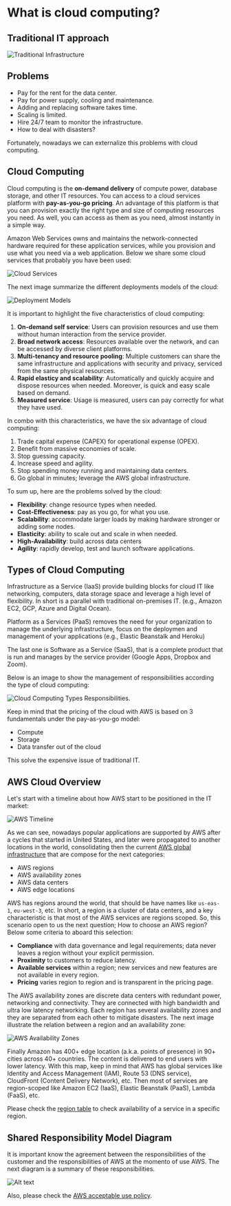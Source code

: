 What is cloud computing?
========================

Traditional IT approach
-----------------------

![Traditional Infrastructure](../assets/images/00D-cc-traditional-infra.png)

Problems
--------

- Pay for the rent for the data center.
- Pay for power supply, cooling and maintenance.
- Adding and replacing software takes time.
- Scaling is limited.
- Hire 24/7 team to monitor the infrastructure.
- How to deal with disasters?

Fortunately, nowadays we can externalize this problems with cloud computing.

Cloud Computing
---------------

Cloud computing is the **on-demand delivery** of compute power, database storage, and other IT resources. You can access to a cloud services platform with **pay-as-you-go pricing**. An advantage of this platform is that you can provision exactly the right type and size of computing resources you need. As well, you can access as them as you need, almost instantly in a simple way.

Amazon Web Services owns and maintains the network-connected hardware required for these application services, while you provision and use what you need via a web application. Below we share some cloud services that probably you have been used:

![Cloud Services](../assets/images/00E-cc-cloud-services.png)

The next image summarize the different deployments models of the cloud:

![Deployment Models](../assets/images/00F-cc-deployment-models.png)

It is important to highlight the five characteristics of cloud computing:

1. **On-demand self service**: Users can provision resources and use them without human interaction from the service provider.
2. **Broad network access**: Resources available over the network, and can be accessed by diverse client platforms.
3. **Multi-tenancy and resource pooling**: Multiple customers can share the same infrastructure and applications with security and privacy, serviced from the same physical resources.
4. **Rapid elasticy and scalability**: Automatically and quickly acquire and dispose resources when needed. Moreover, is quick and easy scale based on demand.
5. **Measured service**: Usage is measured, users can pay correctly for what they have used.

In combo with this characteristics, we have the six advantage of cloud computing:

1. Trade capital expense (CAPEX) for operational expense (OPEX).
2. Benefit from massive economies of scale.
3. Stop guessing capacity.
4. Increase speed and agility.
5. Stop spending money running and maintaining data centers.
6. Go global in minutes; leverage the AWS global infrastructure.

To sum up, here are the problems solved by the cloud:

- **Flexibility**: change resource types when needed.
- **Cost-Effectiveness**: pay as you go, for what you use.
- **Scalability**: accommodate larger loads by making hardware stronger or adding some nodes.
- **Elasticity**: ability to scale out and scale in when needed.
- **High-Availability**: build across data centers
- **Agility**: rapidly develop, test and launch software applications.

Types of Cloud Computing
------------------------

Infrastructure as a Service (IaaS) provide building blocks for cloud IT like networking, computers, data storage space and leverage a high level of flexibility. In short is a parallel with traditional on-premises IT. (e.g., Amazon EC2, GCP, Azure and Digital Ocean).

Platform as a Services (PaaS) removes the need for your organization to manage the underlying infrastructure, focus on the deploymen and management of your applications (e.g., Elastic Beanstalk and Heroku)

The last one is Software as a Service (SaaS), that is a complete product that is run and manages by the service provider (Google Apps, Dropbox and Zoom).

Below is an image to show the management of responsibilities according the type of cloud computing:

![Cloud Computing Types Responsibilities](../assets/images/00G-cc-types.png).

Keep in mind that the pricing of the cloud with AWS is based on 3 fundamentals under the pay-as-you-go model:

- Compute
- Storage
- Data transfer out of the cloud

This solve the expensive issue of traditional IT.

AWS Cloud Overview
------------------

Let's start with a timeline about how AWS start to be positioned in the IT market:

![AWS Timeline](../assets/images/00H-cc-aws-timeline.png)

As we can see, nowadays popular applications are supported by AWS after a cycles that started in United States, and later were propagated to another locations in the world, consolidating then the current [AWS global infrastructure](https://aws.amazon.com/about-aws/global-infrastructure/) that are compose for the next categories:

- AWS regions
- AWS availability zones
- AWS data centers
- AWS edge locations

AWS has regions around the world, that should be have names like `us-eas-1`, `eu-west-3`, etc. In short, a region is a cluster of data centers, and a key characteristic is that most of the AWS services are regions scoped. So, this scenario open to us the next question; How to choose an AWS region? Below some criteria to aboard this selection:

- **Compliance** with data governance and legal requirements; data never leaves a region without your explicit permission.
- **Proximity** to customers to reduce latency.
- **Available services** within a region; new services and new features are not available in every region.
- **Pricing** varies region to region and is transparent in the pricing page.

The AWS availability zones are discrete data centers with redundant power, networking and connectivity. They are connected with high bandwidth and ultra low latency networking. Each region has several availability zones and they are separated from each other to mitigate disasters. The next image illustrate the relation between a region and an availability zone:

![AWS Availability Zones](../assets/images/00I-cc-az.png)

Finally Amazon has 400+ edge location (a.k.a. points of presence) in 90+ cities across 40+ countries. The content is delivered to end users with lower latency. With this map, keep in mind that AWS has global services like Identity and Access Management (IAM), Route 53 (DNS service), CloudFront (Content Delivery Network), etc. Then most of services are region-scoped like Amazon EC2 (IaaS), Elastic Beanstalk (PaaS), Lambda (FaaS), etc.

Please check the [region table](https://aws.amazon.com/about-aws/global-infrastructure/regional-product-services/?p=ngi&loc=4) to check availability of a service in a specific region.

Shared Responsibility Model Diagram
-----------------------------------

It is important know the agreement between the responsibilities of the customer and the responsibilities of AWS at the momento of use AWS. The next diagram is a summary of these responsibilities.

![Alt text](../assets/images/00J-cc-shared-responsibility.png)

Also, please check the [AWS acceptable use policy](https://aws.amazon.com/aup/).
